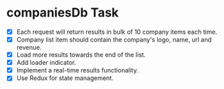 # companiesDb Task

- [x] Each request will return results in bulk of 10 company items each time.
- [x] Company list item should contain the company's logo, name, url and revenue.
- [x] Load more results towards the end of the list.
- [x] Add loader indicator.
- [x] Implement a real-time results functionality.
- [x] Use Redux for state management.
